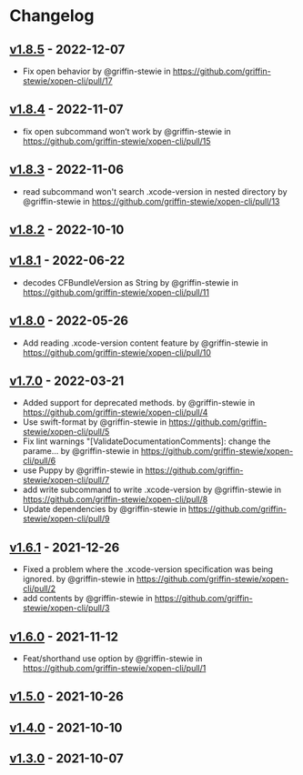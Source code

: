 # Changelog

## [v1.8.5](https://github.com/griffin-stewie/xopen-cli/compare/v1.8.4...v1.8.5) - 2022-12-07
- Fix open behavior  by @griffin-stewie in https://github.com/griffin-stewie/xopen-cli/pull/17

## [v1.8.4](https://github.com/griffin-stewie/xopen-cli/compare/v1.8.3...v1.8.4) - 2022-11-07
- fix open subcommand won’t work by @griffin-stewie in https://github.com/griffin-stewie/xopen-cli/pull/15

## [v1.8.3](https://github.com/griffin-stewie/xopen-cli/compare/v1.8.2...v1.8.3) - 2022-11-06
- read subcommand won't search .xcode-version in nested directory by @griffin-stewie in https://github.com/griffin-stewie/xopen-cli/pull/13

## [v1.8.2](https://github.com/griffin-stewie/xopen-cli/compare/v1.8.1...v1.8.2) - 2022-10-10

## [v1.8.1](https://github.com/griffin-stewie/xopen-cli/compare/v1.8.0...v1.8.1) - 2022-06-22
- decodes CFBundleVersion as String by @griffin-stewie in https://github.com/griffin-stewie/xopen-cli/pull/11

## [v1.8.0](https://github.com/griffin-stewie/xopen-cli/compare/v1.7.0...v1.8.0) - 2022-05-26
- Add reading .xcode-version content feature by @griffin-stewie in https://github.com/griffin-stewie/xopen-cli/pull/10

## [v1.7.0](https://github.com/griffin-stewie/xopen-cli/compare/v1.6.1...v1.7.0) - 2022-03-21
- Added support for deprecated methods. by @griffin-stewie in https://github.com/griffin-stewie/xopen-cli/pull/4
- Use swift-format by @griffin-stewie in https://github.com/griffin-stewie/xopen-cli/pull/5
- Fix lint warnings "[ValidateDocumentationComments]: change the parame… by @griffin-stewie in https://github.com/griffin-stewie/xopen-cli/pull/6
- use Puppy by @griffin-stewie in https://github.com/griffin-stewie/xopen-cli/pull/7
- add write subcommand to write .xcode-version by @griffin-stewie in https://github.com/griffin-stewie/xopen-cli/pull/8
- Update dependencies by @griffin-stewie in https://github.com/griffin-stewie/xopen-cli/pull/9

## [v1.6.1](https://github.com/griffin-stewie/xopen-cli/compare/v1.6.0...v1.6.1) - 2021-12-26
- Fixed a problem where the .xcode-version specification was being ignored. by @griffin-stewie in https://github.com/griffin-stewie/xopen-cli/pull/2
- add contents by @griffin-stewie in https://github.com/griffin-stewie/xopen-cli/pull/3

## [v1.6.0](https://github.com/griffin-stewie/xopen-cli/compare/v1.5.0...v1.6.0) - 2021-11-12
- Feat/shorthand use option by @griffin-stewie in https://github.com/griffin-stewie/xopen-cli/pull/1

## [v1.5.0](https://github.com/griffin-stewie/xopen-cli/compare/v1.4.0...v1.5.0) - 2021-10-26

## [v1.4.0](https://github.com/griffin-stewie/xopen-cli/compare/v1.3.0...v1.4.0) - 2021-10-10

## [v1.3.0](https://github.com/griffin-stewie/xopen-cli/commits/v1.3.0) - 2021-10-07
